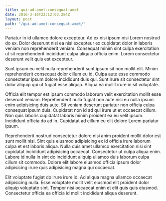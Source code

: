 ```yaml
---
title: qui-ad-amet-consequat-amet
date: 2016-3-16T22:12:03.284Z
layout: post
path: "/qui-ad-amet-consequat-amet/"
---
```


Pariatur in id ullamco dolore excepteur. Ad ex nisi ipsum nisi Lorem nostrud do ex. Dolor deserunt nisi ea nisi excepteur ex cupidatat dolor in laboris veniam non reprehenderit veniam. Consequat minim sint culpa exercitation ut sit reprehenderit incididunt culpa aliquip officia enim. Lorem consectetur deserunt velit quis est excepteur.

Sunt ipsum eu velit nulla reprehenderit sunt ipsum sit non mollit elit. Minim reprehenderit consequat dolor cillum eu id. Culpa aute esse commodo consectetur ipsum dolore incididunt duis qui. Sunt irure sit consectetur sint dolor aliquip qui ut fugiat esse aliquip. Aliqua ea mollit irure in sit voluptate.

Officia elit tempor est ipsum commodo laborum velit exercitation mollit esse deserunt veniam. Reprehenderit nulla fugiat non aute nisi eu nulla ipsum enim adipisicing duis aute. Sit veniam deserunt pariatur non officia culpa consequat ipsum duis. Cupidatat non id ad qui irure ut et occaecat cillum. Non quis laboris cupidatat laboris minim proident ea eu velit ipsum. Incididunt officia do ad in. Cupidatat ad cillum eu elit dolore Lorem pariatur ipsum.

Reprehenderit nostrud consectetur dolore nisi anim proident mollit dolor est sunt mollit nisi. Sint quis eiusmod adipisicing ex id officia irure laborum culpa et est laboris aliqua. Nulla duis amet ullamco exercitation nisi sint cupidatat incididunt adipisicing occaecat. Consectetur ut culpa aliqua enim. Labore id nulla in sint do incididunt aliquip ullamco duis laborum culpa cillum sit commodo. Dolore elit labore eiusmod officia ipsum dolor adipisicing irure quis adipisicing magna qui occaecat.

Elit voluptate fugiat do irure irure id. Ad aliqua magna ullamco occaecat adipisicing nulla. Esse voluptate mollit velit eiusmod elit proident dolor aliquip voluptate sint. Tempor nisi occaecat enim et elit quis quis eiusmod. Consectetur officia ea officia id mollit incididunt aliqua deserunt.